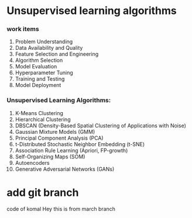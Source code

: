 # Unsupervised learning algorithms

### work items

1. Problem Understanding
2. Data Availability and Quality
3. Feature Selection and Engineering
4. Algorithm Selection
5. Model Evaluation
6. Hyperparameter Tuning
7. Training and Testing
8. Model Deployment

### Unsupervised Learning Algorithms:
1. K-Means Clustering
2. Hierarchical Clustering
3. DBSCAN (Density-Based Spatial Clustering of Applications with Noise)
4. Gaussian Mixture Models (GMM)
5. Principal Component Analysis (PCA)
6. t-Distributed Stochastic Neighbor Embedding (t-SNE)
7. Association Rule Learning (Apriori, FP-growth)
8. Self-Organizing Maps (SOM)
9. Autoencoders
10. Generative Adversarial Networks (GANs)


# add git branch
code of komal
Hey this is from march branch